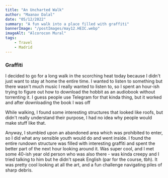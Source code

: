 ```yaml
---
title: "An Uncharted Walk"
author: "Maanav Dalal"
date: "05/12/2022"
summary: "A fun walk into a place filled with graffiti"
bannerImage: "/postImages/may12.HEIC.webp"
imageAlt: "Alcorocon Mural"
tags:
    - Travel
    - Madrid
---
```


### Graffiti
I decided to go for a long walk in the scorching heat today because I didn't just want to stay at home the entire time. I wanted to listen to something but there wasn't much music I really wanted to listen to, so I spent an hour-ish trying to figure out how to download the hobbit as an audiobook without torrenting it. I guess people use Telegram for that kinda thing, but it worked and after downloading the book I was off

While walking, I found some interesting structures that looked like roofs, but didn't really understand their purpose, I had no idea why people would make stuff like that. 

Anyway, I stumbled upon an abandoned area which was prohibited to enter, so I did what any sensible youth would do and went inside. I found the entire rundown structure was filled with interesting graffiti and spent the better part of the next hour looking around it. Was super cool, and I met some 40-ish year old person who was also there - was kinda creepy and I tried talking to him but he didn't speak English (par for the course, tbh). It was pretty cool looking at all the art, and a fun challenge navigating piles of sharp debris. 